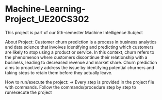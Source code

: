 # Machine-Learning-Project_UE20CS302 
This project is part of our 5th-semester Machine Intelligence Subject

About Project:
Customer churn prediction is a process in business analytics and data science that involves identifying and predicting which customers are likely to stop using a product or service. In this context, churn refers to the phenomenon where customers discontinue their relationship with a business, leading to decreased revenue and market share. Churn prediction aims to proactively address the issue by identifying potential churners and taking steps to retain them before they actually leave.

How to run/execute the project:
-> Every step is provided in the project file with commands. Follow the commands/procedure step by step to run/execute the project
